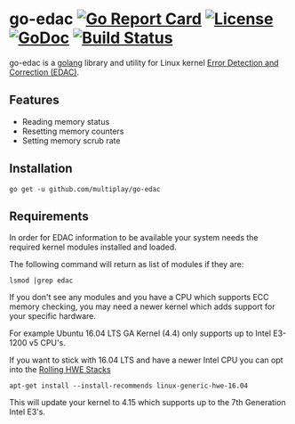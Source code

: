 # go-edac [![Go Report Card](https://goreportcard.com/badge/github.com/multiplay/go-edac)](https://goreportcard.com/report/github.com/multiplay/go-edac) [![License](https://img.shields.io/badge/license-BSD-blue.svg)](https://github.com/multiplay/go-edac/blob/master/LICENSE) [![GoDoc](https://godoc.org/github.com/multiplay/go-edac?status.svg)](https://godoc.org/github.com/multiplay/go-edac) [![Build Status](https://travis-ci.org/multiplay/go-edac.svg?branch=master)](https://travis-ci.org/multiplay/go-edac)

go-edac is a [golang](http://golang.org/) library and utility for Linux kernel [Error Detection and Correction (EDAC)](https://www.kernel.org/doc/html/v4.14/admin-guide/ras.html#edac-error-detection-and-correction).

Features
--------
* Reading memory status
* Resetting memory counters
* Setting memory scrub rate

Installation
------------
```shell
go get -u github.com/multiplay/go-edac
```

Requirements
------------

In order for EDAC information to be available your system needs the required kernel modules
installed and loaded.

The following command will return as list of modules if they are:
```shell
lsmod |grep edac
```

If you don't see any modules and you have a CPU which supports ECC memory checking, you may
need a newer kernel which adds support for your specific hardware.

For example Ubuntu 16.04 LTS GA Kernel (4.4) only supports up to Intel E3-1200 v5 CPU's.

If you want to stick with 16.04 LTS and have a newer Intel CPU you can opt into the
[Rolling HWE Stacks](https://wiki.ubuntu.com/Kernel/RollingLTSEnablementStack)

```shell
apt-get install --install-recommends linux-generic-hwe-16.04
```

This will update your kernel to 4.15 which supports up to the 7th Generation Intel E3's.
